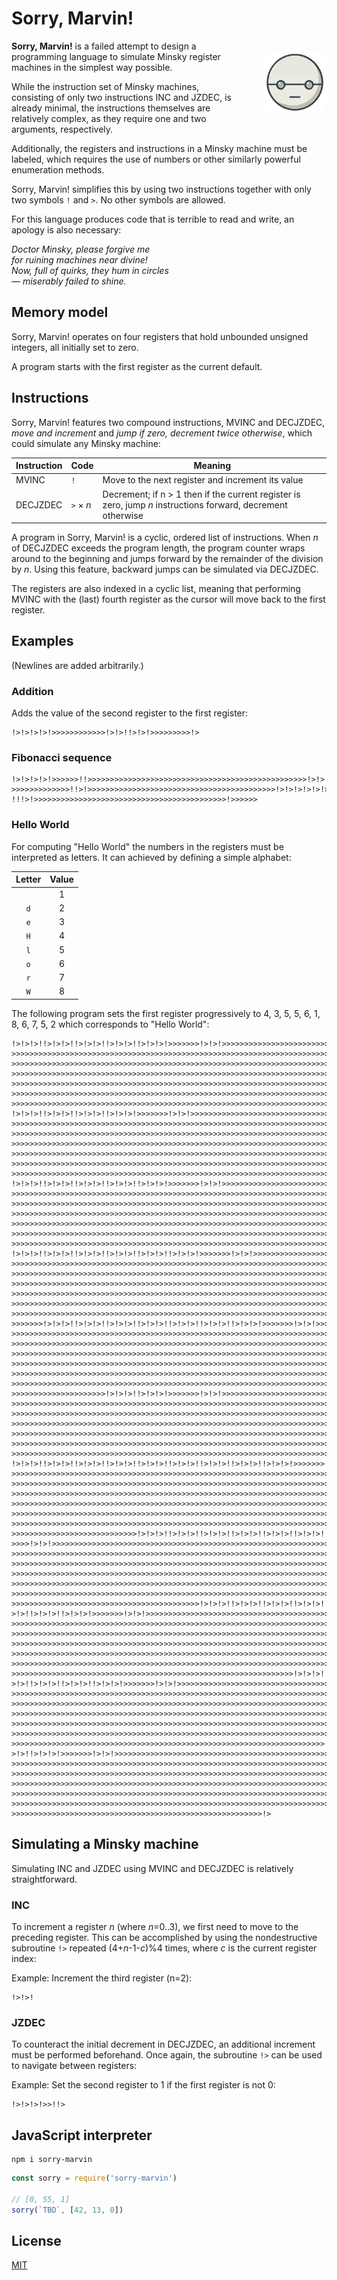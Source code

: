 # Sorry, Marvin!

<img src="logo.png" style="width: 20%; float: right; margin: 1rem 0 1rem 2rem; border-radius: 1rem; max-width: 250px; float: right" align="right" width="250">

**Sorry, Marvin!** is a failed attempt to design a programming language to simulate Minsky register machines in the simplest way possible.

While the instruction set of Minsky machines, consisting of only two instructions INC and JZDEC, is already minimal, the instructions themselves are relatively complex, as they require one and two arguments, respectively.

Additionally, the registers and instructions in a Minsky machine must be labeled, which requires the use of numbers or other similarly powerful enumeration methods.

Sorry, Marvin! simplifies this by using two instructions together with only two symbols `!` and `>`. No other symbols are allowed.

For this language produces code that is terrible to read and write, an apology is also necessary:

*Doctor Minsky, please forgive me*  
*for ruining machines near divine!*  
*Now, full of quirks, they hum in circles*  
*— miserably failed to shine.*  

## Memory model

Sorry, Marvin! operates on four registers that hold unbounded unsigned integers, all initially set to zero.

A program starts with the first register as the current default.

## Instructions

Sorry, Marvin! features two compound instructions, MVINC and DECJZDEC, *move and increment* and *jump if zero, decrement twice otherwise*, which could simulate any Minsky machine:

| Instruction | Code       | Meaning | 
| ----------- | ---------- | ------- |
| MVINC       | `!`        | Move to the next register and increment its value |
| DECJZDEC    | `>` × *n*  | Decrement; if n > 1 then if the current register is zero, jump *n* instructions forward, decrement otherwise |

A program in Sorry, Marvin! is a cyclic, ordered list of instructions. When *n* of DECJZDEC exceeds the program length, the program counter wraps around to the beginning and jumps forward by the remainder of the division by *n*. Using this feature, backward jumps can be simulated via DECJZDEC.

The registers are also indexed in a cyclic list, meaning that performing MVINC with the (last) fourth register as the cursor will move back to the first register.

## Examples

(Newlines are added arbitrarily.)

### Addition

Adds the value of the second register to the first register:

```
!>!>!>!>!>>>>>>>>>>>>!>!>!!>!>!>>>>>>>>>!>
```

### Fibonacci sequence

```
!>!>!>!>!>>>>>>!!>>>>>>>>>>>>>>>>>>>>>>>>>>>>>>>>>>>>>>>>>>>>>>>>>!>!>!>!>!>!>!>!
>>>>>>>>>>>>>!!>!>>>>>>>>>>>>>>>>>>>>>>>>>>>>>>>>>>>>>>>>>>!>!>!>!>!>!>>>>>>>>>!>
!!!>!>>>>>>>>>>>>>>>>>>>>>>>>>>>>>>>>>>>>>>>>>>>!>>>>>>
```

### Hello World

For computing "Hello World" the numbers in the registers must be interpreted as letters. 
  It can achieved by defining a simple alphabet:

| Letter | Value |
| :----: | :---: |
| ` `    | 1     |
| `d`    | 2     |
| `e`    | 3     |
| `H`    | 4     |
| `l`    | 5     |
| `o`    | 6     |
| `r`    | 7     |
| `W`    | 8     |

The following program sets the first register progressively to 4, 3, 5, 5, 6, 1, 8, 6, 7, 5, 2
  which corresponds to "Hello World":

```
!>!>!>!!>!>!>!!>!>!>!!>!>!>!!>!>!>!>>>>>>>!>!>!>>>>>>>>>>>>>>>>>>>>>>>>>>>>>>>>>
>>>>>>>>>>>>>>>>>>>>>>>>>>>>>>>>>>>>>>>>>>>>>>>>>>>>>>>>>>>>>>>>>>>>>>>>>>>>>>>>
>>>>>>>>>>>>>>>>>>>>>>>>>>>>>>>>>>>>>>>>>>>>>>>>>>>>>>>>>>>>>>>>>>>>>>>>>>>>>>>>
>>>>>>>>>>>>>>>>>>>>>>>>>>>>>>>>>>>>>>>>>>>>>>>>>>>>>>>>>>>>>>>>>>>>>>>>>>>>>>>>
>>>>>>>>>>>>>>>>>>>>>>>>>>>>>>>>>>>>>>>>>>>>>>>>>>>>>>>>>>>>>>>>>>>>>>>>>>>>>>>>
>>>>>>>>>>>>>>>>>>>>>>>>>>>>>>>>>>>>>>>>>>>>>>>>>>>>>>>>>>>>>>>>>>>>>>>>>>>>>>>>
>>>>>>>>>>>>>>>>>>>>>>>>>>>>>>>>>>>>>>>>>>>>>>>>>>>>>>>>>>>>>>>>>>>>>>>>>>>>>>>>
!>!>!>!!>!>!>!!>!>!>!!>!>!>!>>>>>>>!>!>!>>>>>>>>>>>>>>>>>>>>>>>>>>>>>>>>>>>>>>>>
>>>>>>>>>>>>>>>>>>>>>>>>>>>>>>>>>>>>>>>>>>>>>>>>>>>>>>>>>>>>>>>>>>>>>>>>>>>>>>>>
>>>>>>>>>>>>>>>>>>>>>>>>>>>>>>>>>>>>>>>>>>>>>>>>>>>>>>>>>>>>>>>>>>>>>>>>>>>>>>>>
>>>>>>>>>>>>>>>>>>>>>>>>>>>>>>>>>>>>>>>>>>>>>>>>>>>>>>>>>>>>>>>>>>>>>>>>>>>>>>>>
>>>>>>>>>>>>>>>>>>>>>>>>>>>>>>>>>>>>>>>>>>>>>>>>>>>>>>>>>>>>>>>>>>>>>>>>>>>>>>>>
>>>>>>>>>>>>>>>>>>>>>>>>>>>>>>>>>>>>>>>>>>>>>>>>>>>>>>>>>>>>>>>>>>>>>>>>>>>>>>>>
>>>>>>>>>>>>>>>>>>>>>>>>>>>>>>>>>>>>>>>>>>>>>>>>>>>>>>>>>>>>>>>>>>>>>>>>>!>!>!>!
!>!>!>!!>!>!>!!>!>!>!!>!>!>!!>!>!>!>>>>>>>!>!>!>>>>>>>>>>>>>>>>>>>>>>>>>>>>>>>>>
>>>>>>>>>>>>>>>>>>>>>>>>>>>>>>>>>>>>>>>>>>>>>>>>>>>>>>>>>>>>>>>>>>>>>>>>>>>>>>>>
>>>>>>>>>>>>>>>>>>>>>>>>>>>>>>>>>>>>>>>>>>>>>>>>>>>>>>>>>>>>>>>>>>>>>>>>>>>>>>>>
>>>>>>>>>>>>>>>>>>>>>>>>>>>>>>>>>>>>>>>>>>>>>>>>>>>>>>>>>>>>>>>>>>>>>>>>>>>>>>>>
>>>>>>>>>>>>>>>>>>>>>>>>>>>>>>>>>>>>>>>>>>>>>>>>>>>>>>>>>>>>>>>>>>>>>>>>>>>>>>>>
>>>>>>>>>>>>>>>>>>>>>>>>>>>>>>>>>>>>>>>>>>>>>>>>>>>>>>>>>>>>>>>>>>>>>>>>>>>>>>>>
>>>>>>>>>>>>>>>>>>>>>>>>>>>>>>>>>>>>>>>>>>>>>>>>>>>>>>>>>>>>>>>>>>>>>>>>>>>>>>>>
!>!>!>!!>!>!>!!>!>!>!!>!>!>!!>!>!>!!>!>!>!>>>>>>>!>!>!>>>>>>>>>>>>>>>>>>>>>>>>>>
>>>>>>>>>>>>>>>>>>>>>>>>>>>>>>>>>>>>>>>>>>>>>>>>>>>>>>>>>>>>>>>>>>>>>>>>>>>>>>>>
>>>>>>>>>>>>>>>>>>>>>>>>>>>>>>>>>>>>>>>>>>>>>>>>>>>>>>>>>>>>>>>>>>>>>>>>>>>>>>>>
>>>>>>>>>>>>>>>>>>>>>>>>>>>>>>>>>>>>>>>>>>>>>>>>>>>>>>>>>>>>>>>>>>>>>>>>>>>>>>>>
>>>>>>>>>>>>>>>>>>>>>>>>>>>>>>>>>>>>>>>>>>>>>>>>>>>>>>>>>>>>>>>>>>>>>>>>>>>>>>>>
>>>>>>>>>>>>>>>>>>>>>>>>>>>>>>>>>>>>>>>>>>>>>>>>>>>>>>>>>>>>>>>>>>>>>>>>>>>>>>>>
>>>>>>>>>>>>>>>>>>>>>>>>>>>>>>>>>>>>>>>>>>>>>>>>>>>>>>>>>>>>>>>>>>>>>>>>>>>>>>>>
>>>>>>>!>!>!>!!>!>!>!!>!>!>!!>!>!>!!>!>!>!!>!>!>!!>!>!>!>>>>>>>!>!>!>>>>>>>>>>>>
>>>>>>>>>>>>>>>>>>>>>>>>>>>>>>>>>>>>>>>>>>>>>>>>>>>>>>>>>>>>>>>>>>>>>>>>>>>>>>>>
>>>>>>>>>>>>>>>>>>>>>>>>>>>>>>>>>>>>>>>>>>>>>>>>>>>>>>>>>>>>>>>>>>>>>>>>>>>>>>>>
>>>>>>>>>>>>>>>>>>>>>>>>>>>>>>>>>>>>>>>>>>>>>>>>>>>>>>>>>>>>>>>>>>>>>>>>>>>>>>>>
>>>>>>>>>>>>>>>>>>>>>>>>>>>>>>>>>>>>>>>>>>>>>>>>>>>>>>>>>>>>>>>>>>>>>>>>>>>>>>>>
>>>>>>>>>>>>>>>>>>>>>>>>>>>>>>>>>>>>>>>>>>>>>>>>>>>>>>>>>>>>>>>>>>>>>>>>>>>>>>>>
>>>>>>>>>>>>>>>>>>>>>>>>>>>>>>>>>>>>>>>>>>>>>>>>>>>>>>>>>>>>>>>>>>>>>>>>>>>>>>>>
>>>>>>>>>>>>>>>>>>>>>!>!>!>!!>!>!>!>>>>>>>!>!>!>>>>>>>>>>>>>>>>>>>>>>>>>>>>>>>>>
>>>>>>>>>>>>>>>>>>>>>>>>>>>>>>>>>>>>>>>>>>>>>>>>>>>>>>>>>>>>>>>>>>>>>>>>>>>>>>>>
>>>>>>>>>>>>>>>>>>>>>>>>>>>>>>>>>>>>>>>>>>>>>>>>>>>>>>>>>>>>>>>>>>>>>>>>>>>>>>>>
>>>>>>>>>>>>>>>>>>>>>>>>>>>>>>>>>>>>>>>>>>>>>>>>>>>>>>>>>>>>>>>>>>>>>>>>>>>>>>>>
>>>>>>>>>>>>>>>>>>>>>>>>>>>>>>>>>>>>>>>>>>>>>>>>>>>>>>>>>>>>>>>>>>>>>>>>>>>>>>>>
>>>>>>>>>>>>>>>>>>>>>>>>>>>>>>>>>>>>>>>>>>>>>>>>>>>>>>>>>>>>>>>>>>>>>>>>>>>>>>>>
>>>>>>>>>>>>>>>>>>>>>>>>>>>>>>>>>>>>>>>>>>>>>>>>>>>>>>>>>>>>>>>>>>>>>>>>>>>>>>>>
!>!>!>!!>!>!>!!>!>!>!!>!>!>!!>!>!>!!>!>!>!!>!>!>!!>!>!>!!>!>!>!>>>>>>>!>!>!>>>>>
>>>>>>>>>>>>>>>>>>>>>>>>>>>>>>>>>>>>>>>>>>>>>>>>>>>>>>>>>>>>>>>>>>>>>>>>>>>>>>>>
>>>>>>>>>>>>>>>>>>>>>>>>>>>>>>>>>>>>>>>>>>>>>>>>>>>>>>>>>>>>>>>>>>>>>>>>>>>>>>>>
>>>>>>>>>>>>>>>>>>>>>>>>>>>>>>>>>>>>>>>>>>>>>>>>>>>>>>>>>>>>>>>>>>>>>>>>>>>>>>>>
>>>>>>>>>>>>>>>>>>>>>>>>>>>>>>>>>>>>>>>>>>>>>>>>>>>>>>>>>>>>>>>>>>>>>>>>>>>>>>>>
>>>>>>>>>>>>>>>>>>>>>>>>>>>>>>>>>>>>>>>>>>>>>>>>>>>>>>>>>>>>>>>>>>>>>>>>>>>>>>>>
>>>>>>>>>>>>>>>>>>>>>>>>>>>>>>>>>>>>>>>>>>>>>>>>>>>>>>>>>>>>>>>>>>>>>>>>>>>>>>>>
>>>>>>>>>>>>>>>>>>>>>>>>>>>>!>!>!>!!>!>!>!!>!>!>!!>!>!>!!>!>!>!!>!>!>!!>!>!>!>>>
>>>>!>!>!>>>>>>>>>>>>>>>>>>>>>>>>>>>>>>>>>>>>>>>>>>>>>>>>>>>>>>>>>>>>>>>>>>>>>>>
>>>>>>>>>>>>>>>>>>>>>>>>>>>>>>>>>>>>>>>>>>>>>>>>>>>>>>>>>>>>>>>>>>>>>>>>>>>>>>>>
>>>>>>>>>>>>>>>>>>>>>>>>>>>>>>>>>>>>>>>>>>>>>>>>>>>>>>>>>>>>>>>>>>>>>>>>>>>>>>>>
>>>>>>>>>>>>>>>>>>>>>>>>>>>>>>>>>>>>>>>>>>>>>>>>>>>>>>>>>>>>>>>>>>>>>>>>>>>>>>>>
>>>>>>>>>>>>>>>>>>>>>>>>>>>>>>>>>>>>>>>>>>>>>>>>>>>>>>>>>>>>>>>>>>>>>>>>>>>>>>>>
>>>>>>>>>>>>>>>>>>>>>>>>>>>>>>>>>>>>>>>>>>>>>>>>>>>>>>>>>>>>>>>>>>>>>>>>>>>>>>>>
>>>>>>>>>>>>>>>>>>>>>>>>>>>>>>>>>>>>>>>>>>!>!>!>!!>!>!>!!>!>!>!!>!>!>!!>!>!>!!>!
>!>!!>!>!>!!>!>!>!>>>>>>>!>!>!>>>>>>>>>>>>>>>>>>>>>>>>>>>>>>>>>>>>>>>>>>>>>>>>>>
>>>>>>>>>>>>>>>>>>>>>>>>>>>>>>>>>>>>>>>>>>>>>>>>>>>>>>>>>>>>>>>>>>>>>>>>>>>>>>>>
>>>>>>>>>>>>>>>>>>>>>>>>>>>>>>>>>>>>>>>>>>>>>>>>>>>>>>>>>>>>>>>>>>>>>>>>>>>>>>>>
>>>>>>>>>>>>>>>>>>>>>>>>>>>>>>>>>>>>>>>>>>>>>>>>>>>>>>>>>>>>>>>>>>>>>>>>>>>>>>>>
>>>>>>>>>>>>>>>>>>>>>>>>>>>>>>>>>>>>>>>>>>>>>>>>>>>>>>>>>>>>>>>>>>>>>>>>>>>>>>>>
>>>>>>>>>>>>>>>>>>>>>>>>>>>>>>>>>>>>>>>>>>>>>>>>>>>>>>>>>>>>>>>>>>>>>>>>>>>>>>>>
>>>>>>>>>>>>>>>>>>>>>>>>>>>>>>>>>>>>>>>>>>>>>>>>>>>>>>>>>>>>>>>!>!>!>!!>!>!>!!>!
>!>!!>!>!>!!>!>!>!!>!>!>!>>>>>>>!>!>!>>>>>>>>>>>>>>>>>>>>>>>>>>>>>>>>>>>>>>>>>>>
>>>>>>>>>>>>>>>>>>>>>>>>>>>>>>>>>>>>>>>>>>>>>>>>>>>>>>>>>>>>>>>>>>>>>>>>>>>>>>>>
>>>>>>>>>>>>>>>>>>>>>>>>>>>>>>>>>>>>>>>>>>>>>>>>>>>>>>>>>>>>>>>>>>>>>>>>>>>>>>>>
>>>>>>>>>>>>>>>>>>>>>>>>>>>>>>>>>>>>>>>>>>>>>>>>>>>>>>>>>>>>>>>>>>>>>>>>>>>>>>>>
>>>>>>>>>>>>>>>>>>>>>>>>>>>>>>>>>>>>>>>>>>>>>>>>>>>>>>>>>>>>>>>>>>>>>>>>>>>>>>>>
>>>>>>>>>>>>>>>>>>>>>>>>>>>>>>>>>>>>>>>>>>>>>>>>>>>>>>>>>>>>>>>>>>>>>>>>>>>>>>>>
>>>>>>>>>>>>>>>>>>>>>>>>>>>>>>>>>>>>>>>>>>>>>>>>>>>>>>>>>>>>>>>>>>>>>>!>!>!>!!>!
>!>!!>!>!>!>>>>>>>!>!>!>>>>>>>>>>>>>>>>>>>>>>>>>>>>>>>>>>>>>>>>>>>>>>>>>>>>>>>>>
>>>>>>>>>>>>>>>>>>>>>>>>>>>>>>>>>>>>>>>>>>>>>>>>>>>>>>>>>>>>>>>>>>>>>>>>>>>>>>>>
>>>>>>>>>>>>>>>>>>>>>>>>>>>>>>>>>>>>>>>>>>>>>>>>>>>>>>>>>>>>>>>>>>>>>>>>>>>>>>>>
>>>>>>>>>>>>>>>>>>>>>>>>>>>>>>>>>>>>>>>>>>>>>>>>>>>>>>>>>>>>>>>>>>>>>>>>>>>>>>>>
>>>>>>>>>>>>>>>>>>>>>>>>>>>>>>>>>>>>>>>>>>>>>>>>>>>>>>>>>>>>>>>>>>>>>>>>>>>>>>>>
>>>>>>>>>>>>>>>>>>>>>>>>>>>>>>>>>>>>>>>>>>>>>>>>>>>>>>>>>>>>>>>>>>>>>>>>>>>>>>>>
>>>>>>>>>>>>>>>>>>>>>>>>>>>>>>>>>>>>>>>>>>>>>>>>>>>>>>>>!>
```

## Simulating a Minsky machine

Simulating INC and JZDEC using MVINC and DECJZDEC is relatively straightforward.

### INC

To increment a register *n* (where *n*=0..3), we first need to move to the preceding register. This can be accomplished by using the nondestructive subroutine `!>` repeated (4+*n*-1-*c*)%4 times, where *c* is the current register index:

Example: Increment the third register (n=2):

```
!>!>!
```

### JZDEC

To counteract the initial decrement in DECJZDEC, an additional increment must be performed beforehand. Once again, the subroutine `!>` can be used to navigate between registers:

Example: Set the second register to 1 if the first register is not 0:

```
!>!>!>!>>!!>
```

## JavaScript interpreter

```shell
npm i sorry-marvin
```

```js
const sorry = require('sorry-marvin')

// [0, 55, 1]
sorry(`TBD`, [42, 13, 0])
```

## License

[MIT](LICENSE)

